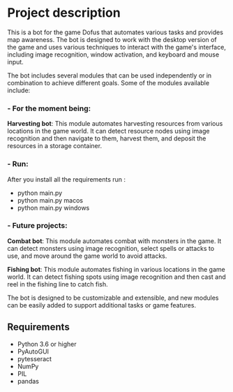 # Project description

This is a bot for the game Dofus that automates various tasks and provides map awareness. The bot is designed to work with the desktop version of the game and uses various techniques to interact with the game's interface, including image recognition, window activation, and keyboard and mouse input.
  
The bot includes several modules that can be used independently or in combination to achieve different goals. Some of the modules available include:  

### -  For the moment being:

**Harvesting bot**: This module automates harvesting resources from various locations in the game world. It can detect resource nodes using image recognition and then navigate to them, harvest them, and deposit the resources in a storage container.


### - Run: 
After you install all the requirements run :<br>
- python main.py          
- python main.py macos
- python main.py windows



### - Future projects: 

**Combat bot**: This module automates combat with monsters in the game. It can detect monsters using image recognition, select spells or attacks to use, and move around the game world to avoid attacks.

**Fishing bot**: This module automates fishing in various locations in the game world. It can detect fishing spots using image recognition and then cast and reel in the fishing line to catch fish.

The bot is designed to be customizable and extensible, and new modules can be easily added to support additional tasks or game features.

## Requirements
- Python 3.6 or higher  
- PyAutoGUI  
- pytesseract  
- NumPy  
- PIL  
- pandas  
